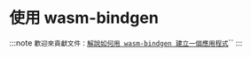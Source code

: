 # 使用 wasm-bindgen

:::note
`歡迎來貢獻文件：`[`解說如何用 wasm-bindgen 建立一個應用程式`](https://github.com/yewstack/docs/issues/34)\`\`
:::

